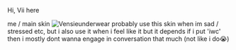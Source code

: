 Hi, Vii here

me / main skin
![Vensieunderwear](https://media.discordapp.net/attachments/1234694354778718260/1265569720707317812/Screenshot_2024-07-24-15-19-45-84_40deb401b9ffe8e1df2f1cc5ba480b12.jpg?ex=66a1fd26&is=66a0aba6&hm=c9b0a2c136ce1c57952b68f6d38c45ca2d7fe9e9e1c891e1a5d60c413bd6768b&)
probably use this skin when im sad / stressed etc, but i also use it when i feel like it but it depends if i put 'iwc' then i mostly dont wanna engage in conversation that much (not like i do😭)

